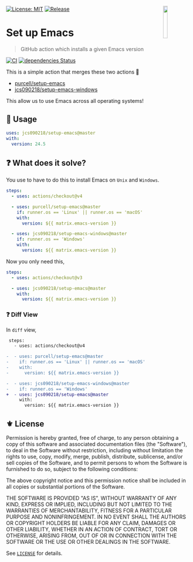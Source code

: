 [![License: MIT](https://img.shields.io/badge/License-MIT-green.svg)](https://opensource.org/licenses/MIT)
[![Release](https://img.shields.io/github/release/jcs090218/setup-emacs.svg?logo=github)](https://github.com/jcs090218/setup-emacs/releases/latest)
<a href="#"><img align="right" src="./etc/emacs-logo.png" width="15%"></a>

# Set up Emacs
> GitHub action which installs a given Emacs version

[![CI](https://github.com/jcs090218/setup-emacs/actions/workflows/test.yml/badge.svg)](https://github.com/jcs090218/setup-emacs/actions/workflows/test.yml)
[![dependencies Status](https://status.david-dm.org/gh/jcs090218/setup-emacs.svg)](https://david-dm.org/jcs090218/setup-emacs)

This is a simple action that merges these two actions 🎉

- [purcell/setup-emacs](https://github.com/purcell/setup-emacs)
- [jcs090218/setup-emacs-windows](https://github.com/jcs090218/setup-emacs-windows)

This allow us to use Emacs across all operating systems!

## 🔨 Usage

```yaml
uses: jcs090218/setup-emacs@master
with:
  version: 24.5
```

## ❓ What does it solve?

You use to have to do this to install Emacs on `Unix` and `Windows`.

```yml
steps:
  - uses: actions/checkout@v4

  - uses: purcell/setup-emacs@master
    if: runner.os == 'Linux' || runner.os == 'macOS'
    with:
      version: ${{ matrix.emacs-version }}

  - uses: jcs090218/setup-emacs-windows@master
    if: runner.os == 'Windows'
    with:
      version: ${{ matrix.emacs-version }}
```

Now you only need this,

```yml
steps:
  - uses: actions/checkout@v3

  - uses: jcs090218/setup-emacs@master
    with:
      version: ${{ matrix.emacs-version }}
```

### ❓ Diff View

In `diff` view,

```diff
 steps:
   - uses: actions/checkout@v4

-  - uses: purcell/setup-emacs@master
-    if: runner.os == 'Linux' || runner.os == 'macOS'
-    with:
-      version: ${{ matrix.emacs-version }}

-  - uses: jcs090218/setup-emacs-windows@master
-    if: runner.os == 'Windows'
+  - uses: jcs090218/setup-emacs@master
     with:
       version: ${{ matrix.emacs-version }}
```

## ⚜️ License

Permission is hereby granted, free of charge, to any person obtaining a copy
of this software and associated documentation files (the "Software"), to deal
in the Software without restriction, including without limitation the rights
to use, copy, modify, merge, publish, distribute, sublicense, and/or sell
copies of the Software, and to permit persons to whom the Software is
furnished to do so, subject to the following conditions:

The above copyright notice and this permission notice shall be included in all
copies or substantial portions of the Software.

THE SOFTWARE IS PROVIDED "AS IS", WITHOUT WARRANTY OF ANY KIND, EXPRESS OR
IMPLIED, INCLUDING BUT NOT LIMITED TO THE WARRANTIES OF MERCHANTABILITY,
FITNESS FOR A PARTICULAR PURPOSE AND NONINFRINGEMENT. IN NO EVENT SHALL THE
AUTHORS OR COPYRIGHT HOLDERS BE LIABLE FOR ANY CLAIM, DAMAGES OR OTHER
LIABILITY, WHETHER IN AN ACTION OF CONTRACT, TORT OR OTHERWISE, ARISING FROM,
OUT OF OR IN CONNECTION WITH THE SOFTWARE OR THE USE OR OTHER DEALINGS IN THE
SOFTWARE.

See [`LICENSE`](./LICENSE) for details.
